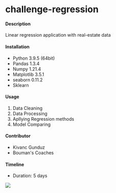 # challenge-regression

#### Description
Linear regression application with real-estate data

#### Installation
- Python 3.9.5 (64bit)
- Pandas 1.3.4
- Numpy 1.21.4
- Matplotlib 3.5.1
- seaborn 0.11.2
- Sklearn 

#### Usage
1) Data Cleaning
2) Data Processing
3) Apllying Regression methods
4) Model Comparing


#### Contributor
- Kivanc Gunduz
- Bouman's Coaches

#### Timeline
- Duration: 5 days

<img src="https://media1.giphy.com/media/iPj5oRtJzQGxwzuCKV/giphy.gif?cid=ecf05e47sezasfs5hsj4e0bgeg0utgm73l9jl38q8sn5xf2m&rid=giphy.gif&ct=g">
